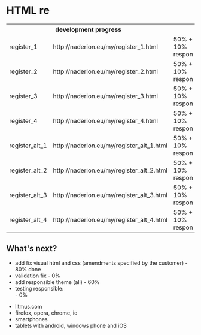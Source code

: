 HTML re
================================

<table>
  <tr>
    <th colspan="2">development progress</th>
  </tr>
  <tr>
    <td>register_1</td><td>http://naderion.eu/my/register_1.html</td><td>50% + 10% respon</td>
  </tr>
  <tr>
    <td>register_2</td><td>http://naderion.eu/my/register_2.html</td><td>50% + 10% respon</td>
  </tr>
  <tr>
    <td>register_3</td><td>http://naderion.eu/my/register_3.html</td><td>50% + 10% respon</td>
  </tr>
  <tr>
    <td>register_4</td><td>http://naderion.eu/my/register_4.html</td><td>50% + 10% respon</td>
  </tr>
  <tr>
    <td>register_alt_1</td><td>http://naderion.eu/my/register_alt_1.html</td><td>50% + 10% respon</td>
  </tr>
  <tr>
    <td>register_alt_2</td><td>http://naderion.eu/my/register_alt_2.html</td><td>50% + 10% respon</td>
  </tr>
  <tr>
    <td>register_alt_3</td><td>http://naderion.eu/my/register_alt_3.html</td><td>50% + 10% respon</td>
  </tr>
<tr>
    <td>register_alt_4</td><td>http://naderion.eu/my/register_alt_4.html</td><td>50% + 10% respon</td>
  </tr>
</table>

What's next?
-------------------------
- add fix visual html and css (amendments specified by the customer) - 80% done
- validation fix - 0%
- add responsible theme (all) - 60%
- testing responsible:<br> - 0%
 * litmus.com
 * firefox, opera, chrome, ie
 * smartphones
 * tablets with android, windows phone and iOS
